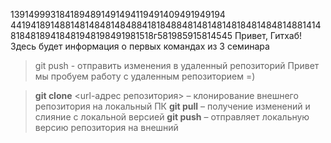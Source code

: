 1391499931841894891491494119491409491949194
4419418914881481484814848841818488481481481481848148481488141481848189418481948198491981518г581985915814545
Привет, Гитхаб! Здесь будет информация о первых командах из 3 семинара
> git push - отправить изменения в удаленный репозиторий 
Привет мы пробуем работу с удаленным репозиторием =)

> **git clone** <url-адрес репозитория> – клонирование внешнего репозитория на
локальный ПК
> **git pull** – получение изменений и слияние с локальной версией
> **git push** – отправляет локальную версию репозитория на внешний